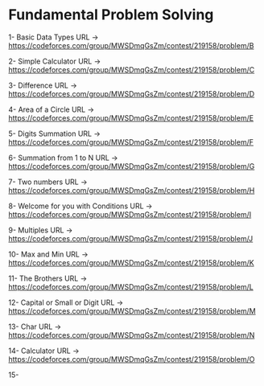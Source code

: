 # Fundamental Problem Solving

1- Basic Data Types URL -> https://codeforces.com/group/MWSDmqGsZm/contest/219158/problem/B

2- Simple Calculator URL -> https://codeforces.com/group/MWSDmqGsZm/contest/219158/problem/C

3- Difference URL -> https://codeforces.com/group/MWSDmqGsZm/contest/219158/problem/D

4- Area of a Circle URL -> https://codeforces.com/group/MWSDmqGsZm/contest/219158/problem/E

5- Digits Summation URL -> https://codeforces.com/group/MWSDmqGsZm/contest/219158/problem/F

6- Summation from 1 to N URL -> https://codeforces.com/group/MWSDmqGsZm/contest/219158/problem/G

7- Two numbers URL -> https://codeforces.com/group/MWSDmqGsZm/contest/219158/problem/H

8- Welcome for you with Conditions URL -> https://codeforces.com/group/MWSDmqGsZm/contest/219158/problem/I

9- Multiples URL -> https://codeforces.com/group/MWSDmqGsZm/contest/219158/problem/J

10- Max and Min URL -> https://codeforces.com/group/MWSDmqGsZm/contest/219158/problem/K

11- The Brothers URL -> https://codeforces.com/group/MWSDmqGsZm/contest/219158/problem/L

12- Capital or Small or Digit URL -> https://codeforces.com/group/MWSDmqGsZm/contest/219158/problem/M

13- Char URL -> https://codeforces.com/group/MWSDmqGsZm/contest/219158/problem/N

14- Calculator URL -> https://codeforces.com/group/MWSDmqGsZm/contest/219158/problem/O

15- 